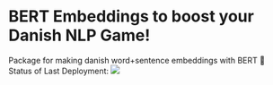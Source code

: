 # BERT Embeddings to boost your Danish NLP Game!
Package for making danish word+sentence embeddings with BERT 📜
<br>
Status of Last Deployment:
<img src="https://github.com/KasperJuunge/danish-bert-embedding/workflows/CI-CD-Pipeline/badge.svg?branch=main"><br>

